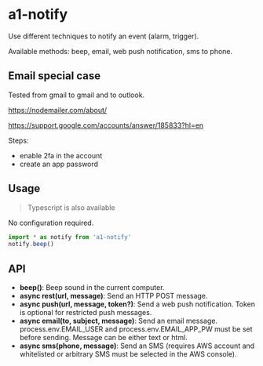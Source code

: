 # a1-notify

Use different techniques to notify an event (alarm, trigger).

Available methods: beep, email, web push notification, sms to phone.

## Email special case

Tested from gmail to gmail and to outlook.

https://nodemailer.com/about/

https://support.google.com/accounts/answer/185833?hl=en

Steps:
- enable 2fa in the account
- create an app password

## Usage

> Typescript is also available

No configuration required.

```javascript
import * as notify from 'a1-notify'
notify.beep()
```

## API

- **beep()**: Beep sound in the current computer.
- **async rest(url, message)**: Send an HTTP POST message.
- **async push(url, message, token?)**: Send a web push notification. Token is optional for restricted push messages.
- **async email(to, subject, message)**: Send an email message. process.env.EMAIL_USER and process.env.EMAIL_APP_PW must be set before sending. Message can be either text or html.
- **async sms(phone, message)**: Send an SMS (requires AWS account and whitelisted or arbitrary SMS must be selected in the AWS console).